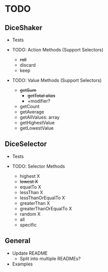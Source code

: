 # TODO

## DiceShaker

- Tests

- TODO: Action Methods (Support Selectors)
  - ~~roll~~
  - discard
  - keep

- TODO: Value Methods (Support Selectors)
  - ~~getSum~~
    - ~~getTotal alias~~
    - +modifier?
  - getCount
  - getAverage
  - getAllValues: array
  - getHighestValue
  - getLowestValue

## DiceSelector

- Tests

- TODO: Selector Methods
  - highest X
  - ~~lowest X~~
  - equalTo X
  - lessThan X
  - lessThanOrEqualTo X
  - greaterThan X
  - greaterThanOrEqualTo X
  - random X
  - all
  - specific
  
## General

- Update README
  - Split into multiple READMEs?
- Examples